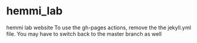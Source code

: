# hemmi_lab
hemmi lab website
To use the gh-pages actions, remove the the jekyll.yml file. You may have to switch back to the master branch as well
